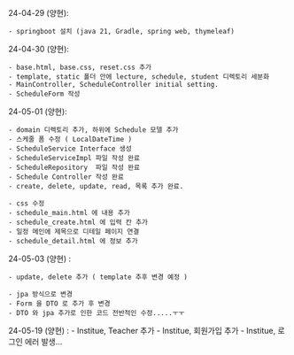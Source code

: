 24-04-29 (양현):

    - springboot 설치 (java 21, Gradle, spring web, thymeleaf)

24-04-30 (양현):

    - base.html, base.css, reset.css 추가
    - template, static 폴더 안에 lecture, schedule, student 디렉토리 세분화
    - MainController, ScheduleController initial setting.
    - ScheduleForm 작성

24-05-01 (양현):

    - domain 디렉토리 추가, 하위에 Schedule 모델 추가
    - 스케줄 폼 수정 ( LocalDateTime )
    - ScheduleService Interface 생성
    - ScheduleServiceImpl 파일 작성 완료
    - ScheduleRepository  파일 작성 완료
    - Schedule Controller 작성 완료
    - create, delete, update, read, 목록 추가 완료.

    - css 수정
    - schedule_main.html 에 내용 추가
    - schedule_create.html 에 입력 칸 추가
    - 일정 메인에 제목으로 디테일 페이지 연결
    - schedule_detail.html 에 정보 추가


24-05-03 (양현) : 

    - update, delete 추가 ( template 추후 변경 예정 )

    - jpa 방식으로 변경
    - Form 을 DTO 로 추가 후 변경
    - DTO 와 jpa 추가로 인한 코드 전반적인 수정.....ㅜㅜ

24-05-19 (양현) :
    - Institue, Teacher 추가
    - Institue, 회원가입 추가
    - Institue, 로그인 에러 발생...

